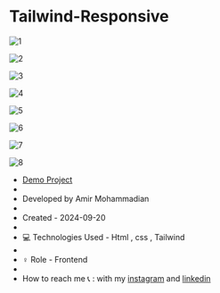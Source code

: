 # Tailwind-Responsive

![1](https://github.com/user-attachments/assets/990d6490-43bb-4796-976d-d011da459b9a)

![2](https://github.com/user-attachments/assets/63fff96d-0451-4e1b-912e-47497d584d72)

![3](https://github.com/user-attachments/assets/d78c4c08-a8ee-4853-9086-aca18b7619a3)

![4](https://github.com/user-attachments/assets/8032b15c-eb63-41e7-a933-7dab05f05e3c)

![5](https://github.com/user-attachments/assets/9a7c198e-4290-47e4-b0da-44d208fce42c)

![6](https://github.com/user-attachments/assets/c75ed6e2-e68c-4e74-bba7-507a18846329)

![7](https://github.com/user-attachments/assets/dc54c798-5218-4ab3-8a94-19be973127f7)

![8](https://github.com/user-attachments/assets/13d346a5-d068-43b7-8a73-fd2e30642e64)

- [Demo Project](https://amirmohammadianaftah.github.io/Tailwind-Responsive/)
- 
- Developed by Amir Mohammadian
- 
- Created - 2024-09-20
- 
- 💻 Technologies Used - Html , css , Tailwind
- 
- ♀️ Role - Frontend
- 
- How to reach me 📞 : with my [instagram](https://www.instagram.com/amirmohammadian.web) and [linkedin](https://www.linkedin.com/in/amir-mohammadian-aa571b31b/)
